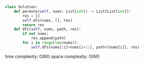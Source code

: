 ```python
class Solution:
    def permute(self, nums: List[int]) -> List[List[int]]:
        res = []
        self.dfs(nums, [], res)
        return res
    def dfs(self, nums, path, res):
        if not nums:
            res.append(path)
        for i in range(len(nums)):
            self.dfs(nums[:i]+nums[i+1:], path+[nums[i]], res)
```

time complexity: O(N!)
space complexity: O(N!)